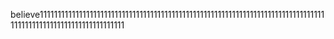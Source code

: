 believe1111111111111111111111111111111111111111111111111111111111111111111111111111111111111111111111111111111111111111
